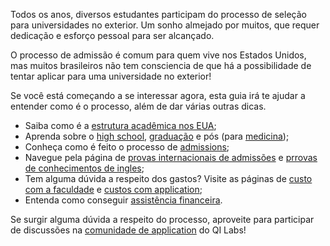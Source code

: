  Todos os anos, diversos estudantes participam do processo de seleção para universidades no exterior. Um sonho almejado por muitos, que requer dedicação e esforço pessoal para ser alcançado.
 
 O processo de admissão é comum para quem vive nos Estados Unidos, mas muitos brasileiros não tem consciencia de que há a possibilidade de tentar aplicar para uma universidade no exterior! 
 
 Se você está começando a se interessar agora, esta guia irá te ajudar a entender como é o processo, além de dar várias outras dicas.
 
 - Saiba como é a [estrutura acadêmica nos EUA](http://www.qilabs.org/guias/application/estrutura);
 - Aprenda sobre o [high school](http://www.qilabs.org/guias/application/high-school), [graduação](http://www.qilabs.org/guias/application/graduacao) e pós (para [medicina](http://www.qilabs.org/guias/application/pos-graduacao/pos-medicina));
 - Conheça como é feito o processo de [admissions](http://www.qilabs.org/guias/application/admissions/conceito);
 - Navegue pela página de [provas internacionais de admissões](http://www.qilabs.org/guias/application/provas) e [prrovas de conhecimentos de ingles](http://www.qilabs.org/guias/application/provas-ingles);
 - Tem alguma dúvida a respeito dos gastos? Visite as páginas de [custo com a faculdade](http://www.qilabs.org/guias/application/custos/faculdade) e [custos com application](http://www.qilabs.org/guias/application/custos/apply);
 - Entenda como conseguir [assistência financeira](http://www.qilabs.org/guias/application/assistencia).

Se surgir alguma dúvida a respeito do processo, aproveite para participar de discussões na [comunidade de application](http://www.qilabs.org/application) do QI Labs!
